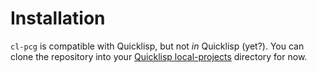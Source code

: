Installation
============

`cl-pcg` is compatible with Quicklisp, but not *in* Quicklisp (yet?).  You can
clone the repository into your [Quicklisp local-projects][local] directory for
now.

[local]: https://www.quicklisp.org/beta/faq.html#local-project
